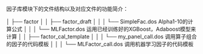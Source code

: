 
因子库模块下的文件结构以及对应文件的功能简介：

│ ├── factor
│ │ ├── factor_draft
│ │ │ └── SimpleFac.dos  Alpha1-10的计算公式
│ │ │ └── MLFactor.dos  运用已经训练好的XGBoost，Adaboost模型来计算
│ │ ├── factor_cal_template
│ │ │ └── my_panel_call.dos  调用算子组合的因子的代码模板
│ │ │ └── MLFactor_call.dos  调用机器学习因子的代码模板

